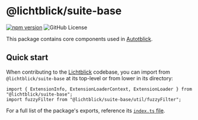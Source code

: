# @lichtblick/suite-base &nbsp;

 [![npm version](https://img.shields.io/npm/v/%40lichtblick%2Fsuite)](https://www.npmjs.com/package/@lichtblick/suite)
 ![GitHub License](https://img.shields.io/github/license/lichtblick-suite/lichtblick)

This package contains core components used in [Autotblick](https://github.com/foxglove/suite).

## Quick start

When contributing to the [Lichtblick](https://github.com/lichtblick-suite/lichtblick) codebase, you can import from `@lichtblick/suite-base` at its top-level or from lower in its directory:

```plain
import { ExtensionInfo, ExtensionLoaderContext, ExtensionLoader } from "@lichtblick/suite-base";
import fuzzyFilter from "@lichtblick/suite-base/util/fuzzyFilter";
```

For a full list of the package's exports, reference its [`index.ts` file](https://github.com/lichtblick-suite/lichtblick/suite/blob/main/packages/suite-base/src/index.ts).
